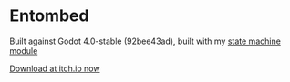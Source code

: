 # Entombed
Built against Godot 4.0-stable (92bee43ad), built with my [state machine module](https://github.com/gelvinp/godot-state-machine-module)

[Download at itch.io now](https://manchmalscott.itch.io/entombed)
